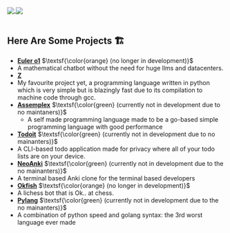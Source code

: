 <a href="">
  <img align="center" src="https://github-readme-stats.vercel.app/api?username=Prime-Lasking&theme=github_dark&hide=contribs&show_icons=true" />
</a>
<a href="">
  <img align="center" src="https://github-readme-stats.vercel.app/api/top-langs/?username=Prime-Lasking&theme=github_dark&layout=compact" />
</a>

<br/>
<br/>


## Here Are Some Projects 🏗
*  [**Euler o1**](https://github.com/Prime-Lasking/Eulero1) $\textsf{\color{orange} (no longer in development)}$
  * A mathematical chatbot without the need for huge llms and datacenters.
*  [**Z**](https://github.com/Prime-Lasking/Z) 
  * My favourite project yet, a programming language written in python which is very simple but is blazingly fast due to its compilation to machine code through gcc.
* [**Assemplex**](https://github.com/Prime-Lasking/Assemplex) $\textsf{\color{green} (currently not in development due to no maintaners)}$
  * A self made programming language made to be a go-based simple programming language with good performance 
*  [**Todoit**](https://github.com/Prime-Lasking/Todoit) $\textsf{\color{green} (currently not in development due to no mainanters)}$
  * A CLI-based todo application made for privacy where all of your todo lists are on your device.
*  [**NeoAnki**](https://github.com/Prime-Lasking/NeoAnki) $\textsf{\color{green} (currently not in development due to the no mainanters)}$
  * A terminal based Anki clone for the terminal based developers
*  [**Okfish**](https://github.com/Prime-Lasking/Okfish) $\textsf{\color{orange} (no longer in development)}$
  * A lichess bot that is Ok.. at chess.
*  [**Pylang**](https://github.com/Prime-Lasking/Pylang) $\textsf{\color{green} (currently not in development due to the no mainanters)}$
  * A combination of python speed and golang syntax: the 3rd worst language ever made
